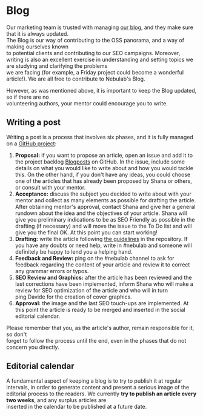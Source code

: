 # Blog

Our marketing team is trusted with managing [our blog](https://nebulab.it/blog/), and they make 
sure that it is always updated.  
The Blog is our way of contributing to the OSS panorama, and a way of making ourselves known  
to potential clients and contributing to our SEO campaigns. Moreover, writing is also an excellent 
exercise in understanding and setting topics we are studying and clarifying the problems  
we are facing (for example, a Friday project could become a wonderful 
article!). We are all free to contribute to Nebulab's Blog.

However, as was mentioned above, it is important to keep the Blog updated, so if there are no  
volunteering authors, your mentor could encourage you to 
write.

## Writing a post

Writing a post is a process that involves six phases, and it is fully managed on a 
[GitHub project](https://github.com/nebulab/nebulab/projects/3):

1. **Proposal:** if you want to propose an article, open an issue and add it to the project backlog 
[Blogposts](https://github.com/nebulab/nebulab/projects/3) on GitHub. In the issue, include some 
details on what you would like to write about and how you would tackle this. On the other hand, if you don't have any ideas, 
you could choose one of the articles that has already been proposed by Shana or others, or 
consult with your mentor.
2. **Acceptance:** discuss the subject you decided to write about with your mentor and collect 
as many elements as possible for drafting the article. After obtaining mentor's approval, contact Shana 
and give her a general rundown about the idea and the objectives of your article. Shana will give you 
preliminary indications to be as SEO Friendly as possible in the drafting (if necessary) and will move the issue 
to the To Do list and will give you the final OK. At this point you can start working!
3. **Drafting:** write the article following [the guidelines](https://github.com/nebulab/nebulab/blob/master/source/blog/posts/2050-01-01-blogpost-template.html.markdown) 
in the repository. If you have any doubts or need help, write in #nebulab and someone will definitely 
be happy to lend you a helping hand.
4. **Feedback and Review:** ping on the #nebulab channel to ask for feedback regarding the content of your 
article and review it to correct any grammar errors or typos.
5. **SEO Review and Graphics:** after the article has been reviewed and the last corrections have been implemented, 
inform Shana who will make a review for SEO optimization of the article and who will in turn  
ping Davide for the creation of cover graphics.
6. **Approval:** the image and the last SEO touch-ups are implemented. At this point the article is 
ready to be merged and inserted in the social editorial calendar.

Please remember that you, as the article's author, remain responsible for it, so don't  
forget to follow the process until the end, even in the phases that do not concern you 
directly.

## Editorial calendar

A fundamental aspect of keeping a blog is to try to publish it at regular intervals, in order to 
generate content and present a serious image of the editorial process to the readers. We currently 
**try to publish an article every two weeks**, and any surplus articles are  
inserted in the calendar to be published at a future date.
